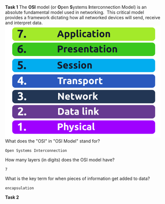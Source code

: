 **Task 1**
The **OSI** model (or **O**pen **S**ystems **I**nterconnection Model) is an absolute fundamental model used in networking.  This critical model provides a framework dictating how all networked devices will send, receive and interpret data.
![Output](Images/18.png)
What does the "OSI" in "OSI Model" stand for?
```
Open Systems Interconnection
```
How many layers (in digits) does the OSI model have?
```
7
```
What is the key term for when pieces of information get added to data?
```
encapsulation
```

**Task 2**